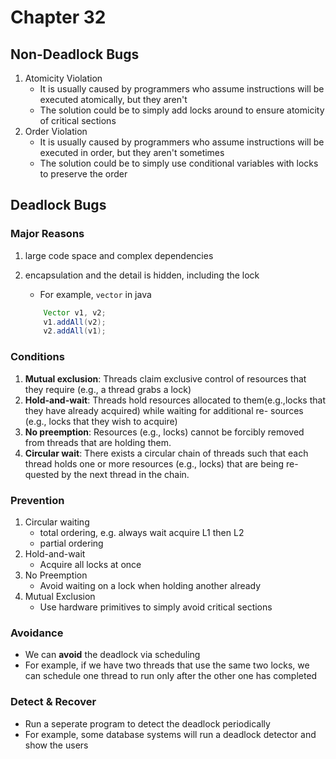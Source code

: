 # Chapter 32

## Non-Deadlock Bugs

1.  Atomicity Violation
    - It is usually caused by programmers who assume instructions will be executed atomically, but they aren't
    - The solution could be to simply add locks around to ensure atomicity of critical sections
2.  Order Violation
    - It is usually caused by programmers who assume instructions will be executed in order, but they aren't sometimes
    - The solution could be to simply use conditional variables with locks to preserve the order

## Deadlock Bugs

### Major Reasons

1.  large code space and complex dependencies
2.  encapsulation and the detail is hidden, including the lock

    - For example, `vector` in java

    ```java
    	Vector v1, v2;
    	v1.addAll(v2);
    	v2.addAll(v1);
    ```

### Conditions

1. **Mutual exclusion**: Threads claim exclusive control of resources that they require (e.g., a thread grabs a lock)
2. **Hold-and-wait**: Threads hold resources allocated to them(e.g.,locks that they have already acquired) while waiting for additional re- sources (e.g., locks that they wish to acquire)
3. **No preemption**: Resources (e.g., locks) cannot be forcibly removed from threads that are holding them.
4. **Circular wait**: There exists a circular chain of threads such that each thread holds one or more resources (e.g., locks) that are being re- quested by the next thread in the chain.

### Prevention

1. Circular waiting
   - total ordering, e.g. always wait acquire L1 then L2
   - partial ordering
2. Hold-and-wait
   - Acquire all locks at once
3. No Preemption
   - Avoid waiting on a lock when holding another already
4. Mutual Exclusion
   - Use hardware primitives to simply avoid critical sections

### Avoidance

- We can **avoid** the deadlock via scheduling
- For example, if we have two threads that use the same two locks, we can schedule one thread to run only after the other one has completed

### Detect & Recover

- Run a seperate program to detect the deadlock periodically
- For example, some database systems will run a deadlock detector and show the users
